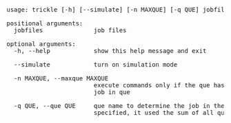 <pre>
usage: trickle [-h] [--simulate] [-n MAXQUE] [-q QUE] jobfiles [jobfiles ...]

positional arguments:
  jobfiles              job files

optional arguments:
  -h, --help            show this help message and exit

  --simulate            turn on simulation mode

  -n MAXQUE, --maxque MAXQUE
                        execute commands only if the que has less than this
                        job in que

  -q QUE, --que QUE     que name to determine the job in the que. If not
                        specified, it used the sum of all que
</pre>
